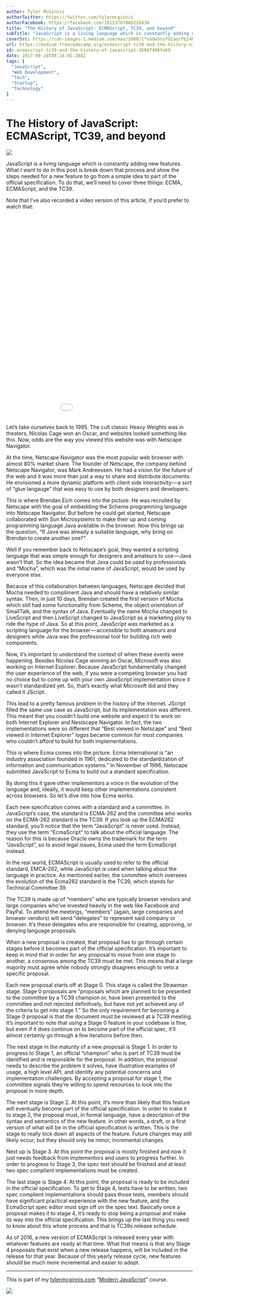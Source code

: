 ```yaml
---
author: Tyler McGinnis
authorTwitter: https://twitter.com/tylermcginnis
authorFacebook: https://facebook.com/10153707086226430
title: "The History of JavaScript: ECMAScript, TC39, and beyond"
subTitle: "JavaScript is a living language which is constantly adding new features. What I want to do in this post is break down that process and sh..."
coverSrc: https://cdn-images-1.medium.com/max/2000/1*sGOwSnyYGIaqrPEz4hf4hg.png
url: https://medium.freecodecamp.org/ecmascript-tc39-and-the-history-of-javascript-26067498feb9
id: ecmascript-tc39-and-the-history-of-javascript-26067498feb9
date: 2017-09-28T08:14:05.284Z
tags: [
  "JavaScript",
  "Web Development",
  "Tech",
  "Startup",
  "Technology"
]
---
```

# The History of JavaScript: ECMAScript, TC39, and beyond







![](https://cdn-images-1.medium.com/max/2000/1*sGOwSnyYGIaqrPEz4hf4hg.png)







JavaScript is a living language which is constantly adding new features. What I want to do in this post is break down that process and show the steps needed for a new feature to go from a simple idea to part of the official specification. To do that, we’ll need to cover three things: ECMA, ECMAScript, and the TC39.

Note that I’ve also recorded a video version of this article, if you’d prefer to watch that:









<iframe data-width="854" data-height="480" width="980" height="551" src="/media/36573e255beaf46beabaf6a4ff9f2bf8?postId=26067498feb9" data-media-id="36573e255beaf46beabaf6a4ff9f2bf8" data-thumbnail="https://i.embed.ly/1/image?url=https%3A%2F%2Fi.ytimg.com%2Fvi%2FgytOcNFV1dM%2Fhqdefault.jpg&amp;key=a19fcc184b9711e1b4764040d3dc5c07" allowfullscreen="" frameborder="0"></iframe>









Let’s take ourselves back to 1995\. The cult classic Heavy Weights was in theaters, Nicolas Cage won an Oscar, and websites looked something like this. Now, odds are the way you viewed this website was with Netscape Navigator.

At the time, Netscape Navigator was the most popular web browser with almost 80% market share. The founder of Netscape, the company behind Netscape Navigator, was Mark Andreessen. He had a vision for the future of the web and it was more than just a way to share and distribute documents. He envisioned a more dynamic platform with client side interactivity — a sort of “glue langauge” that was easy to use by both designers and developers.

This is where Brendan Eich comes into the picture. He was recruited by Netscape with the goal of embedding the Scheme programming language into Netscape Navigator. But before he could get started, Netscape collaborated with Sun Microsystems to make their up and coming programming language Java available in the browser. Now this brings up the question, “If Java was already a suitable language, why bring on Brendan to create another one?“.

Well if you remember back to Netscape’s goal, they wanted a scripting language that was simple enough for designers and amateurs to use — Java wasn’t that. So the idea became that Java could be used by professionals and “Mocha”, which was the initial name of JavaScript, would be used by everyone else.

Because of this collaboration between languages, Netscape decided that Mocha needed to compliment Java and should have a relatively similar syntax. Then, in just 10 days, Brendan created the first version of Mocha which still had some functionality from Scheme, the object orientation of SmallTalk, and the syntax of Java. Eventually the name Mocha changed to LiveScript and then LiveScript changed to JavaScript as a marketing ploy to ride the hype of Java. So at this point, JavaScript was marketed as a scripting language for the browser — accessible to both amateurs and designers while Java was the professional tool for building rich web components.

Now, it’s important to understand the context of when these events were happening. Besides Nicolas Cage winning an Oscar, Microsoft was also working on Internet Explorer. Because JavaScript fundamentally changed the user experience of the web, if you were a competing browser you had no choice but to come up with your own JavaScript implementation since it wasn’t standardized yet. So, that’s exactly what Microsoft did and they called it JScript.

This lead to a pretty famous problem in the history of the internet. JScript filled the same use case as JavaScript, but its implementation was different. This meant that you couldn’t build one website and expect it to work on both Internet Explorer and Nestscape Navigator. In fact, the two implementations were so different that “Best viewed in Netscape” and “Best viewed in Internet Explorer” logos became common for most companies who couldn’t afford to build for both implementations.

This is where Ecma comes into the picture. Ecma International is “an industry association founded in 1961, dedicated to the standardization of information and communication systems.” In November of 1996, Netscape submitted JavaScript to Ecma to build out a standard specification.

By doing this it gave other implementors a voice in the evolution of the language and, ideally, it would keep other implementations consistent across browsers. So let’s dive into how Ecma works.

Each new specification comes with a standard and a committee. In JavaScript’s case, the standard is ECMA-262 and the committee who works on the ECMA-262 standard is the TC39\. If you look up the ECMA262 standard, you’ll notice that the term “JavaScript” is never used. Instead, they use the term “EcmaScript” to talk about the official language. The reason for this is because Oracle owns the trademark for the term “JavaScript”, so to avoid legal issues, Ecma used the term EcmaScript instead.

In the real world, ECMAScript is usually used to refer to the official standard, EMCA-262, while JavaScript is used when talking about the language in practice. As mentioned earlier, the committee which oversees the evolution of the Ecma262 standard is the TC39, which stands for Technical Committee 39.

The TC39 is made up of “members” who are typically browser vendors and large companies who’ve invested heavily in the web like Facebook and PayPal. To attend the meetings, “members” (again, large companies and browser vendors) will send “delegates” to represent said company or browser. It’s these delegates who are responsible for creating, approving, or denying language proposals.

When a new proposal is created, that proposal has to go through certain stages before it becomes part of the official specification. It’s important to keep in mind that in order for any proposal to move from one stage to another, a consensus among the TC39 must be met. This means that a large majority must agree while nobody strongly disagrees enough to veto a specific proposal.

Each new proposal starts off at Stage 0\. This stage is called the Strawman stage. Stage 0 proposals are “proposals which are planned to be presented to the committee by a TC39 champion or, have been presented to the committee and not rejected definitively, but have not yet achieved any of the criteria to get into stage 1.” So the only requirement for becoming a Stage 0 proposal is that the document must be reviewed at a TC39 meeting. It’s important to note that using a Stage 0 feature in your codebase is fine, but even if it does continue on to become part of the official spec, it’ll almost certainly go through a few iterations before then.

The next stage in the maturity of a new proposal is Stage 1\. In order to progress to Stage 1, an official “champion” who is part of TC39 must be identified and is responsible for the proposal. In addition, the proposal needs to describe the problem it solves, have illustrative examples of usage, a high level API, and identify any potential concerns and implementation challenges. By accepting a proposal for stage 1, the committee signals they’re willing to spend resources to look into the proposal in more depth.

The next stage is Stage 2\. At this point, it’s more than likely that this feature will eventually become part of the official specification. In order to make it to stage 2, the proposal must, in formal language, have a description of the syntax and semantics of the new feature. In other words, a draft, or a first version of what will be in the official specification is written. This is the stage to really lock down all aspects of the feature. Future changes may still likely occur, but they should only be minor, incremental changes.

Next up is Stage 3\. At this point the proposal is mostly finished and now it just needs feedback from implementors and users to progress further. In order to progress to Stage 3, the spec text should be finished and at least two spec complient implementations must be created.

The last stage is Stage 4\. At this point, the proposal is ready to be included in the official specification. To get to Stage 4, tests have to be written, two spec complient implementations should pass those tests, members should have significant practical experience with the new feature, and the EcmaScript spec editor must sign off on the spec text. Basically once a proposal makes it to stage 4, it’s ready to stop being a proposal and make its way into the official specification. This brings up the last thing you need to know about this whole process and that is TC39s release schedule.

As of 2016, a new version of ECMAScript is released every year with whatever features are ready at that time. What that means is that any Stage 4 proposals that exist when a new release happens, will be included in the release for that year. Because of this yearly release cycle, new features should be much more incremental and easier to adopt.











* * *







This is part of my [tylermcginnis.com](https://tylermcginnis.com/videos/ecmascript/) “[Modern JavaScript](https://tylermcginnis.com/courses/modern-javascript/)” course.



[![](https://cdn-images-1.medium.com/max/1600/1*g8rYjAG5p6R3lgrDhjEwYw.png)](https://tylermcginnis.com/courses/modern-javascript)










